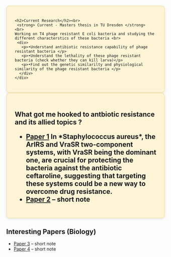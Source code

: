 <div class="cards">
  <div class="card">
    <div style="background-color: #FFF4D6; padding: 25px; border-radius: 10px; border: 2px solid #F5E6B8; box-shadow: 0 2px 8px rgba(0,0,0,0.1);">

    <h2>Current Research</h2><br>
     <strong> Current - Masters thesis in TU Dresden </strong> <br>
    Working on T4 phage resistant E coli bacteria and studying the different characterstics of these bacteria <br>
     <div>
       <p>•Understand antibiotic resistance capability of phage resistant bacteria </p>
       <p>•Understand the lethality of these phage resistant bacteria (check whether they can kill larva)</p>
       <p>•Find out the genetic similarilty and physiological similarity of the phage resistant bacteria </p>
      </div> 
    </div>
  </div>
  <div class="card">
    <div style="background-color: #FFF4D6; padding: 25px; border-radius: 10px; border: 2px solid #F5E6B8; box-shadow: 0 2px 8px rgba(0,0,0,0.1);">
    <h2>What got me hooked to antbiotic resistance and its allied topics ? <br>
    <ul>
      <li><a href="[link-to-paper1](https://doi.org/10.3390/antibiotics10070821)">Paper 1</a> In *Staphylococcus aureus*, the ArlRS and VraSR two-component systems, with VraSR being the dominant one, are crucial for protecting the bacteria against the antibiotic ceftaroline, suggesting that targeting these systems could be a new way to overcome drug resistance.</li>
      <li><a href="link-to-paper2">Paper 2</a> – short note</li>
    </ul>
      </div>
  </div>
  <div class="card">
    <h2>Interesting Papers (Biology)</h2>
    <ul>
      <li><a href="link-to-paper3">Paper 3</a> – short note</li>
      <li><a href="link-to-paper4">Paper 4</a> – short note</li>
    </ul>
  </div>
</div>
